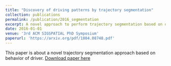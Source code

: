 ```yaml
---
title: "Discovery of driving patterns by trajectory segmentation"
collection: publications
permalink: /publication/2016_segmentation
excerpt: A novel approach to perform trajectory segmentation based on driving behavior using Markov Model and Dynamic Programing solution. 
date: 2016-01-01
venue: '3rd ACM SIGSPATIAL PhD Symposium'
paperurl: 'https://arxiv.org/pdf/1804.08748.pdf'
---
```

This paper is about a novel trajectory segmentation approach based on behavior of driver. 
[Download paper here](https://arxiv.org/pdf/1804.08748.pdf)
